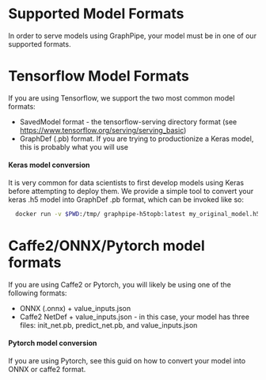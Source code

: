 # Supported Model Formats

In order to serve models using GraphPipe, your model must be in one of our supported
formats.  

# Tensorflow Model Formats
If you are using Tensorflow, we support the two most common model formats:

* SavedModel format - the tensorflow-serving directory format (see https://www.tensorflow.org/serving/serving_basic)
* GraphDef (.pb) format.  If you are trying to productionize a Keras
  model, this is probably what you will use

#### Keras model conversion
It is very common for data scientists to first develop models using Keras before attempting to deploy them.  We provide 
a simple tool to convert your keras .h5 model into GraphDef .pb format, which can be invoked like so:

```bash
  docker run -v $PWD:/tmp/ graphpipe-h5topb:latest my_original_model.h5 my_converted_model.pb
```


# Caffe2/ONNX/Pytorch model formats
If you are using Caffe2 or Pytorch, you will likely be using one of the following formats:

* ONNX (.onnx) + value_inputs.json
* Caffe2 NetDef + value_inputs.json - in this case, your model has three files: init_net.pb, predict_net.pb, and value_inputs.json

#### Pytorch model conversion
If you are using Pytorch, see this guid on how to convert your model into ONNX or caffe2 format.
